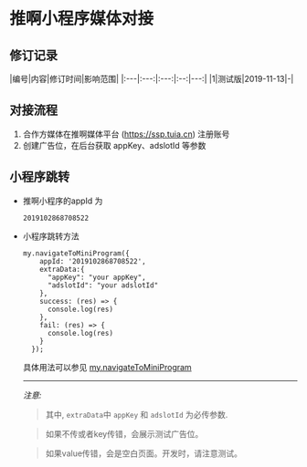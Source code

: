 # 推啊小程序媒体对接

## 修订记录

|编号|内容|修订时间|影响范围|
|:---|:---:|:---:|:--:|---:|
|1|测试版|2019-11-13|-|

## 对接流程

1. 合作方媒体在推啊媒体平台 (https://ssp.tuia.cn) 注册账号
2. 创建广告位，在后台获取 appKey、adslotId 等参数

## 小程序跳转

* 推啊小程序的appId 为 
  ```
  2019102868708522
  ```

* 小程序跳转方法

  ```
  my.navigateToMiniProgram({
      appId: '2019102868708522',
      extraData:{
        "appKey": "your appKey",
        "adslotId": "your adslotId"
      },
      success: (res) => {
        console.log(res)
      },
      fail: (res) => {
        console.log(res)
      }
    });
  ```
  具体用法可以参见 [my.navigateToMiniProgram](https://docs.alipay.com/mini/api/yz6gnx)

  ***
  *注意:*
  >  其中, ```extraData```中 ```appKey``` 和 ```adslotId``` 为必传参数.

  >  如果不传或者key传错，会展示测试广告位。

  >  如果value传错，会是空白页面。开发时，请注意测试。